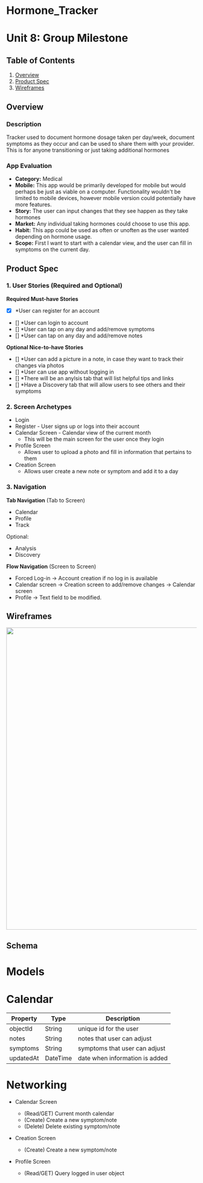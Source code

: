 # Hormone_Tracker

Unit 8: Group Milestone
===

## Table of Contents
1. [Overview](#Overview)
1. [Product Spec](#Product-Spec)
1. [Wireframes](#Wireframes)

## Overview
### Description
Tracker used to document hormone dosage taken per day/week, document symptoms as they occur and can be used to share them with your provider. This is for anyone transitioning or just taking additional hormones

### App Evaluation
- **Category:** Medical
- **Mobile:** This app would be primarily developed for mobile but would perhaps be just as viable on a computer. Functionality wouldn't be limited to mobile devices, however mobile version could potentially have more features.
- **Story:** The user can input changes that they see happen as they take hormones
- **Market:** Any individual taking hormones could choose to use this app.
- **Habit:** This app could be used as often or unoften as the user wanted depending on hormone usage.
- **Scope:** First I want to start with a calendar view, and the user can fill in symptoms on the current day.

## Product Spec
### 1. User Stories (Required and Optional)

**Required Must-have Stories**

- [x] *User can register for an account
- [] *User can login to account
- [] *User can tap on any day and add/remove symptoms
- [] *User can tap on any day and add/remove notes

**Optional Nice-to-have Stories**

- [] *User can add a picture in a note, in case they want to track their changes via photos
- [] *User can use app without logging in
- [] *There will be an anylsis tab that will list helpful tips and links
- [] *Have a Discovery tab that will allow users to see others and their symptoms

### 2. Screen Archetypes

* Login 
* Register - User signs up or logs into their account
* Calendar Screen - Calendar view of the current month
   * This will be the main screen for the user once they login
* Profile Screen 
   * Allows user to upload a photo and fill in information that pertains to them
* Creation Screen
   * Allows user create a new note or symptom and add it to a day

### 3. Navigation

**Tab Navigation** (Tab to Screen)
* Calendar
* Profile
* Track

Optional:
* Analysis
* Discovery

**Flow Navigation** (Screen to Screen)
* Forced Log-in -> Account creation if no log in is available
* Calendar screen -> Creation screen to add/remove changes -> Calendar screen
* Profile -> Text field to be modified.

## Wireframes
<img src="https://github.com/Xxyumi-hub/Hormone_Tracker/blob/main/Codepath_hormoneWireframe.JPG" width=800><br>

## Schema

# Models

# Calendar
|Property |	 Type	 |  Description                 |             
|---------|--------|------------------------------|
|objectId | String | unique id for the user       |
|notes	  | String |notes that user can adjust    |
|symptoms |	String |symptoms that user can adjust |
|updatedAt|DateTime|date when information is added|

# Networking
- Calendar Screen
  - (Read/GET) Current month calendar
  - (Create) Create a new symptom/note
  - (Delete) Delete existing symptom/note

- Creation Screen
  - (Create) Create a new symptom/note

- Profile Screen 
  - (Read/GET) Query logged in user object

